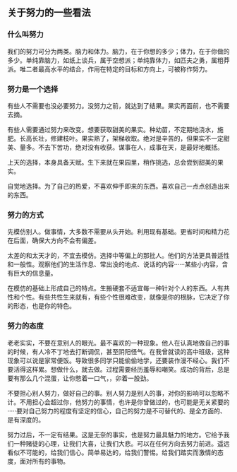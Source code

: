 ## 关于努力的一些看法

### 什么叫努力

我们的努力可分为两类。脑力和体力。脑力，在于你想的多少；体力，在于你做的多少。单纯靠脑力，如纸上谈兵，属于空想派；单纯靠体力，如匹夫之勇，属粗莽派。唯二者最高水平的结合，作用在特定的目标和方向上，可被称作努力。

### 努力是一个选择

有些人不需要也没必要努力。没努力之前，就达到了结果。果实再面前，也不需要去摘。

有些人需要通过努力来改变。想要获取甜美的果实。种幼苗，不定期地浇水，施肥。长高长壮，修建枝叶。果实熟了，架梯收取。绝对是辛苦的，但果实不一定甜美、量多。不去下苦功，绝对没有收获。谋事在人，成事在天，是最好地概括。

上天的选择，本身具备天赋。生下来就在果园里，稍作挑选，总会尝到甜美的果实。

自觉地选择。为了自己的热爱，不喜欢伸手即来的东西。喜欢自己一点点创造出来的东西。

### 努力的方式

先模仿别人。做事情，大多数不需要从头开始。利用现有基础。更省时间和精力花在后面，确保大方向不会有偏差。

太差的和太天才的，不宜去模仿。选择中等偏上的那批人。他们的方法更具普适性和一般性。观察他们的生活作息、常出没的地点、说话的内容······某些小内容，含有巨大的信息量。

在模仿的基础上形成自己的特点。生搬硬套不适宜每一种针对个人的东西。人有共性和个性。有些共性生来就有，有些个性很难改变，就像是你的根脉，它决定了你的形态，也是你的特色。

### 努力的态度

老老实实，不要在意别人的眼光。最不喜欢的一种现象。他人在认真地做自己的事的时候，有人冷不丁地去打断调侃，甚至阴阳怪气。在我曾就读的高中班级，这种现象可以说是家常便饭。导致很多同学只能偷偷地学，还要装作漫不经心。我们不要活得这样累。想做什么，就去做。过程需要经历羞辱和嘲笑。成功的背后，总是要有那么几个混蛋，让你憋着一口气，，卯着一股劲。

不要担心别人努力，做好自己的事。别人努力是别人的事，对你的影响可以忽略不计。不用担心会超过你，他努力的事情，也许是你曾做过的，也可能是无关紧要的·····要对自己努力的程度有坚定的信心，自己的努力是不可替代的、是全方面的、是有深度的。

努力过后，不一定有结果。这是无奈的事实，也是努力最具魅力的地方。它给予我们一种赌徒的心理，让我们大喜，让我们大悲。可以在任何方向去努力前进。遥远看似不可能的，给我们信心。简单易达的，给我们警惕。给我们踏实而激情的态度，面对所有的事物。